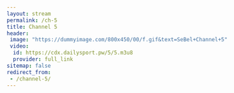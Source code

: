 ```yaml
---
layout: stream
permalink: /ch-5
title: Channel 5
header:
 image: "https://dummyimage.com/800x450/00/f.gif&text=SeBel+Channel+5"
 video:
  id: https://cdx.dailysport.pw/5/5.m3u8
  provider: full_link
sitemap: false
redirect_from:
 - /channel-5/
---
```

<style>h1#page-title{display:none;height:0;visibility:hidden;!important</style>


